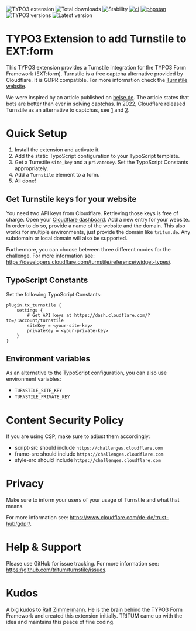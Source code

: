 <!-- Generated with 🧡 at typo3-badges.dev -->
![TYPO3 extension](https://typo3-badges.dev/badge/turnstile/extension/shields.svg)
![Total downloads](https://typo3-badges.dev/badge/turnstile/downloads/shields.svg)
![Stability](https://typo3-badges.dev/badge/turnstile/stability/shields.svg)
[![ci](https://github.com/tritum/turnstile/actions/workflows/ci.yml/badge.svg)](https://github.com/tritum/turnstile/actions/workflows/ci.yml)
[![phpstan](https://img.shields.io/badge/PHPStan-lvl%20max-blueviolet)](https://phpstan.org/)
![TYPO3 versions](https://typo3-badges.dev/badge/turnstile/typo3/shields.svg)
![Latest version](https://typo3-badges.dev/badge/turnstile/version/shields.svg)

# TYPO3 Extension to add Turnstile to EXT:form

This TYPO3 extension provides a Turnstile integration for the TYPO3 Form Framework (EXT:form).
Turnstile is a free captcha alternative provided by Cloudflare. It is GDPR compatible. For more information check the [Turnstile website](https://www.cloudflare.com/products/turnstile/).

We were inspired by an article published on [heise.de](https://www.heise.de/news/Fast-immer-schneller-immer-korrekter-Bots-schlagen-Menschen-bei-Captchas-9240739.html). The article states that bots are better than ever in solving captchas. In 2022, Cloudflare released Turnstile as an alternative to captchas, see [1](https://blog.cloudflare.com/turnstile-private-captcha-alternative/) and [2](https://www.heise.de/news/Nie-mehr-Ampeln-Enten-und-Busse-suchen-Cloudflare-startet-CAPTCHA-Konkurrenten-7279154.html).

# Quick Setup

1. Install the extension and activate it.
2. Add the static TypoScript configuration to your TypoScript template.
3. Get a Turnstile `site_key` and a `privateKey`. Set the TypoScript Constants appropriately.
4. Add a `Turnstile` element to a form.
5. All done!

## Get Turnstile keys for your website

You need two API keys from Cloudflare. Retrieving those keys is free of
charge. Open your [Cloudflare dashboard](https://dash.cloudflare.com/?to=/:account/turnstile).
Add a new entry for your website. In order to do so, provide a name of the website
and the domain. This also works for multiple environments, just provide the domain
like `tritum.de`. Any subdomain or local domain will also be supported.

Furthermore, you can choose between three different modes for the challenge.
For more information see: https://developers.cloudflare.com/turnstile/reference/widget-types/.


## TypoScript Constants

Set the following TypoScript Constants:

```typo3_typoscript
plugin.tx_turnstile {
    settings {
        # Get API keys at https://dash.cloudflare.com/?to=/:account/turnstile
        siteKey = <your-site-key>
        privateKey = <your-private-key>
    }
}
```

## Environment variables

As an alternative to the TypoScript configuration, you can also use environment variables:

* `TURNSTILE_SITE_KEY`
* `TURNSTILE_PRIVATE_KEY`

# Content Security Policy

If you are using CSP, make sure to adjust them accordingly:

* script-src should include `https://challenges.cloudflare.com`
* frame-src should include `https://challenges.cloudflare.com`
* style-src should include `https://challenges.cloudflare.com`

# Privacy

Make sure to inform your users of your usage of Turnstile and what that means.

For more information see: https://www.cloudflare.com/de-de/trust-hub/gdpr/.

# Help & Support

Please use GitHub for issue tracking. For more information see: https://github.com/tritum/turnstile/issues.

# Kudos

A big kudos to [Ralf Zimmermann](https://www.waldhacker.dev/). He is the brain behind the TYPO3 Form Framework and created this extension initially. TRITUM came up with the idea and maintains this peace of fine coding.
